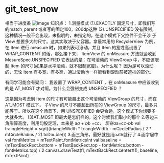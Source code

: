 # git_test_now
相当于进度条
![image](https://user-images.githubusercontent.com/31264313/211251387-b9ce877a-f6f3-4b73-b5b3-882cd06c9022.png)
知识点： 1.测量模式 (1).EXACTLY 固定尺寸，即我们写的match_parent 或者写的固定100，200dp这种
                   (2).UNSPECIFIED 没有限制，这种情况一般不会出现，未指明的，未指定的。在这个模式下父控件不会干涉 子View 想要多大的尺寸。这其实取决于父容器。拿最常用的       RecyclerView 为例，在 Item 进行 measure 时，如果列表可滚动，并且 Item 的宽或高设置了 WRAP_CONTENT 的话，那么接下来， ItemView 的 onMeasure 方法就会收到 MesureSpec.UNSPECIFIED 它表达的是：在可滚动的 ViewGroup 中，不应该限制 Item 的尺寸(如果是水平滚动，就不限制宽度)。为什么呢？ 因为是可以滚动的，无论 Item 有多宽，有多高，通过滚动也一样能看到滚动前被遮挡的部分。

有同学可能会有疑问： 我设置了 WRAP_CONTENT ，在 onMeasure 中应该收到的是 AT_MOST 才对啊，为什么会强制变成 UNSPECIFIED ？

这是因为考虑到 Item 的尺寸有可能超出这个可滚动的 ViewGroup 的尺寸，而在 AT_MOST 模式下， 子View 的尺寸不能超出所在的 ViewGroup 的尺寸，最多只能等于。所以在这个场景下，用 UNSPECIFIED 会更合适，这个模式下你想要多大就多大。
                    (3)AT_MOST 即最大是怎们样的，这个时候我们取小的那个
         2.等边三角形算高度，利用勾股定理，本来是 a*a + b*b =c*c， 现在a*a=c*c-b*b
         val traingleHeight = sqrt((triangleWidth * triangleWidth - mCircleRadius / 2 * mCircleRadius / 2).toDouble())
         3.画三角形，最好就是用path就行了
         4.画字居中
          val fontMetrics = mTextPaint.fontMetricsInt
        val baseline = (mTextBackRect.bottom + mTextBackRect.top - fontMetrics.bottom - fontMetrics.top) / 2
        canvas.drawText(fl, mTextBackRect.centerX(), baseline, mTextPaint)
